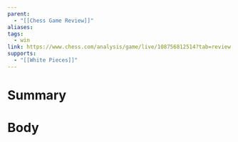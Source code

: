 ```yaml
---
parent:
  - "[[Chess Game Review]]"
aliases: 
tags:
  - win
link: https://www.chess.com/analysis/game/live/108756812514?tab=review
supports:
  - "[[White Pieces]]"
---
```

# Summary 

# Body

